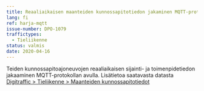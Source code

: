```yaml
---
title: Reaaliaikaisen maanteiden kunnossapitotiedon jakaminen MQTT-protokolla
lang: fi
ref: harja-mqtt
issue-number: DPO-1079
traffictypes:
  - Tieliikenne
status: valmis
date: 2020-04-16
---
```


Teiden kunnossapitoajoneuvojen reaaliaikaisen sijainti- ja toimenpidetiedon jakaaminen MQTT-protokollan avulla.
Lisätietoa saatavasta datasta [Digitraffic > Tieliikenne > Maanteiden kunnossapitotiedot](/tieliikenne/#maanteiden-kunnossapitotiedot)